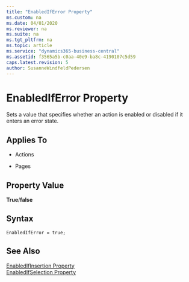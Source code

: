 ```yaml
---
title: "EnabledIfError Property"
ms.custom: na
ms.date: 04/01/2020
ms.reviewer: na
ms.suite: na
ms.tgt_pltfrm: na
ms.topic: article
ms.service: "dynamics365-business-central"
ms.assetid: f3565a5b-c0aa-40e9-ba8c-4190107c5d59
caps.latest.revision: 5
author: SusanneWindfeldPedersen
---
```


 

# EnabledIfError Property
Sets a value that specifies whether an action is enabled or disabled if it enters an error state.  
  
## Applies To  
  
-   Actions  
  
-   Pages  
  
## Property Value  
 **True**/**false**  
 
## Syntax
```
EnabledIfError = true;
```

## See Also  
 [EnabledIfInsertion Property](devenv-enabledifinsertion-property.md)   
 [EnabledIfSelection Property](devenv-enabledifselection-property.md)